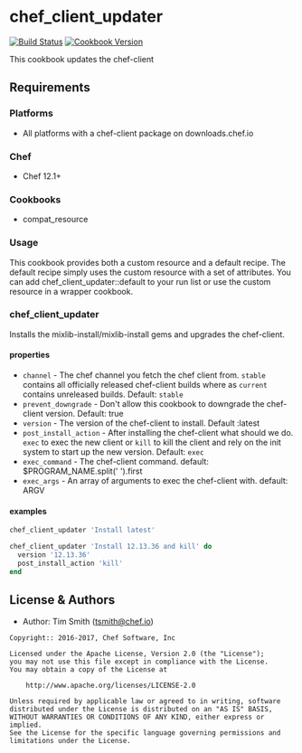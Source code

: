 # chef_client_updater

[![Build Status](https://travis-ci.org/chef-cookbooks/chef_client_updater.svg?branch=master)](https://travis-ci.org/chef-cookbooks/chef_client_updater) [![Cookbook Version](https://img.shields.io/cookbook/v/chef_client_updater.svg)](https://supermarket.chef.io/cookbooks/chef_client_updater)

This cookbook updates the chef-client

## Requirements

### Platforms

- All platforms with a chef-client package on downloads.chef.io

### Chef

- Chef 12.1+

### Cookbooks

- compat_resource

### Usage

This cookbook provides both a custom resource and a default recipe. The default recipe simply uses the custom resource with a set of attributes. You can add chef_client_updater::default to your run list or use the custom resource in a wrapper cookbook.

### chef_client_updater

Installs the mixlib-install/mixlib-install gems and upgrades the chef-client.

#### properties

- `channel` - The chef channel you fetch the chef client from. `stable` contains all officially released chef-client builds where as `current` contains unreleased builds. Default: `stable`
- `prevent_downgrade` - Don't allow this cookbook to downgrade the chef-client version. Default: true
- `version` - The version of the chef-client to install. Default :latest
- `post_install_action` - After installing the chef-client what should we do. `exec` to exec the new client or `kill` to kill the client and rely on the init system to start up the new version. Default: `exec`
- `exec_command` - The chef-client command. default: $PROGRAM_NAME.split(' ').first
- `exec_args` - An array of arguments to exec the chef-client with. default: ARGV

#### examples

```ruby
chef_client_updater 'Install latest'
```

```ruby
chef_client_updater 'Install 12.13.36 and kill' do
  version '12.13.36'
  post_install_action 'kill'
end
```

## License & Authors

- Author: Tim Smith ([tsmith@chef.io](mailto:tsmith@chef.io))

```text
Copyright:: 2016-2017, Chef Software, Inc

Licensed under the Apache License, Version 2.0 (the "License");
you may not use this file except in compliance with the License.
You may obtain a copy of the License at

    http://www.apache.org/licenses/LICENSE-2.0

Unless required by applicable law or agreed to in writing, software
distributed under the License is distributed on an "AS IS" BASIS,
WITHOUT WARRANTIES OR CONDITIONS OF ANY KIND, either express or implied.
See the License for the specific language governing permissions and
limitations under the License.
```
